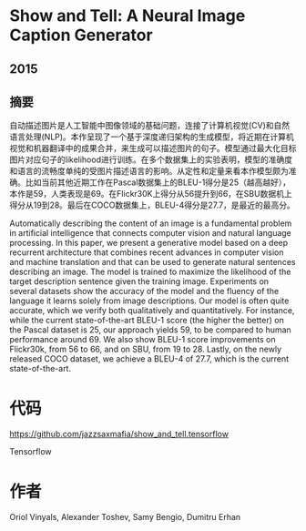 # Show and Tell: A Neural Image Caption Generator

## 2015

## 摘要

自动描述图片是人工智能中图像领域的基础问题，连接了计算机视觉(CV)和自然语言处理(NLP)。本作呈现了一个基于深度递归架构的生成模型，将近期在计算机视觉和机器翻译中的成果合并，来生成可以描述图片的句子。模型通过最大化目标图片对应句子的likelihood进行训练。在多个数据集上的实验表明，模型的准确度和语言的流畅度单纯的受图片描述语言的影响。从定性和定量来看本作模型颇为准确。比如当前其他近期工作在Pascal数据集上的BLEU-1得分是25（越高越好），本作是59，人类表现是69。在Flickr30K上得分从56提升到66，在SBU数据机上得分从19到28。最后在COCO数据集上，BLEU-4得分是27.7，是最近的最高分。

Automatically describing the content of an image is a fundamental problem in artificial intelligence that connects computer vision and natural language processing. In this paper, we present a generative model based on a deep recurrent architecture that combines recent advances in computer vision and machine translation and that can be used to generate natural sentences describing an image. The model is trained to maximize the likelihood of the target description sentence given the training image. Experiments on several datasets show the accuracy of the model and the fluency of the language it learns solely from image descriptions. Our model is often quite accurate, which we verify both qualitatively and quantitatively. For instance, while the current state-of-the-art BLEU-1 score (the higher the better) on the Pascal dataset is 25, our approach yields 59, to be compared to human performance around 69. We also show BLEU-1 score improvements on Flickr30k, from 56 to 66, and on SBU, from 19 to 28. Lastly, on the newly released COCO dataset, we achieve a BLEU-4 of 27.7, which is the current state-of-the-art.

# 代码

<https://github.com/jazzsaxmafia/show_and_tell.tensorflow>

Tensorflow

# 作者

Oriol Vinyals, Alexander Toshev, Samy Bengio, Dumitru Erhan
